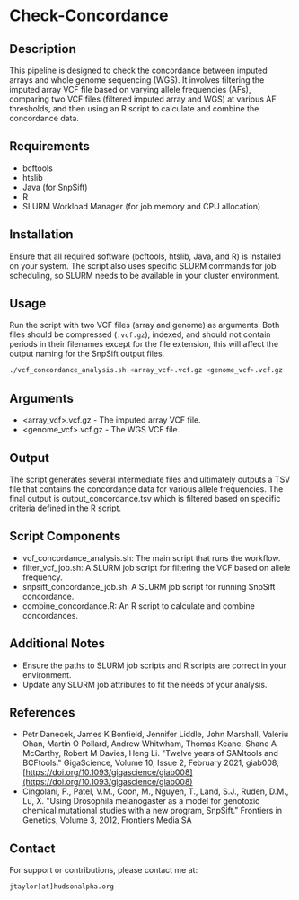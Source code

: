 # Check-Concordance

## Description
This pipeline is designed to check the concordance between imputed arrays and whole genome sequencing (WGS). It involves filtering the imputed array VCF file based on varying allele frequencies (AFs), comparing two VCF files (filtered imputed array and WGS) at various AF thresholds, and then using an R script to calculate and combine the concordance data.

## Requirements
- bcftools
- htslib
- Java (for SnpSift)
- R
- SLURM Workload Manager (for job memory and CPU allocation)

## Installation
Ensure that all required software (bcftools, htslib, Java, and R) is installed on your system. The script also uses specific SLURM commands for job scheduling, so SLURM needs to be available in your cluster environment.

## Usage
Run the script with two VCF files (array and genome) as arguments. Both files should be compressed (`.vcf.gz`), indexed, and should not contain periods in their filenames except for the file extension, this will affect the output naming for the SnpSift output files.

```bash
./vcf_concordance_analysis.sh <array_vcf>.vcf.gz <genome_vcf>.vcf.gz
```

## Arguments
- <array_vcf>.vcf.gz - The imputed array VCF file.
- <genome_vcf>.vcf.gz - The WGS VCF file.

## Output
The script generates several intermediate files and ultimately outputs a TSV file that contains the concordance data for various allele frequencies. The final output is output_concordance.tsv which is filtered based on specific criteria defined in the R script.

## Script Components
- vcf_concordance_analysis.sh: The main script that runs the workflow.
- filter_vcf_job.sh: A SLURM job script for filtering the VCF based on allele frequency.
- snpsift_concordance_job.sh: A SLURM job script for running SnpSift concordance.
- combine_concordance.R: An R script to calculate and combine concordances.

## Additional Notes
- Ensure the paths to SLURM job scripts and R scripts are correct in your environment. 
- Update any SLURM job attributes to fit the needs of your analysis.

## References
- Petr Danecek, James K Bonfield, Jennifer Liddle, John Marshall, Valeriu Ohan, Martin O Pollard, Andrew Whitwham, Thomas Keane, Shane A McCarthy, Robert M Davies, Heng Li. "Twelve years of SAMtools and BCFtools." GigaScience, Volume 10, Issue 2, February 2021, giab008, [https://doi.org/10.1093/gigascience/giab008](https://doi.org/10.1093/gigascience/giab008)
- Cingolani, P., Patel, V.M., Coon, M., Nguyen, T., Land, S.J., Ruden, D.M., Lu, X. "Using Drosophila melanogaster as a model for genotoxic chemical mutational studies with a new program, SnpSift." Frontiers in Genetics, Volume 3, 2012, Frontiers Media SA

## Contact
For support or contributions, please contact me at:
 
`jtaylor[at]hudsonalpha.org`
